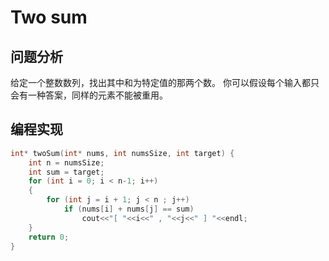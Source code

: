 # Two sum

## 问题分析
给定一个整数数列，找出其中和为特定值的那两个数。
你可以假设每个输入都只会有一种答案，同样的元素不能被重用。

## 编程实现
``` C
int* twoSum(int* nums, int numsSize, int target) {  
	int n = numsSize;  
	int sum = target;  
	for (int i = 0; i < n-1; i++)  
	{  
		for (int j = i + 1; j < n ; j++)  
			if (nums[i] + nums[j] == sum)  
				cout<<"[ "<<i<<" , "<<j<<" ] "<<endl;
	}  
	return 0;  
}
```

